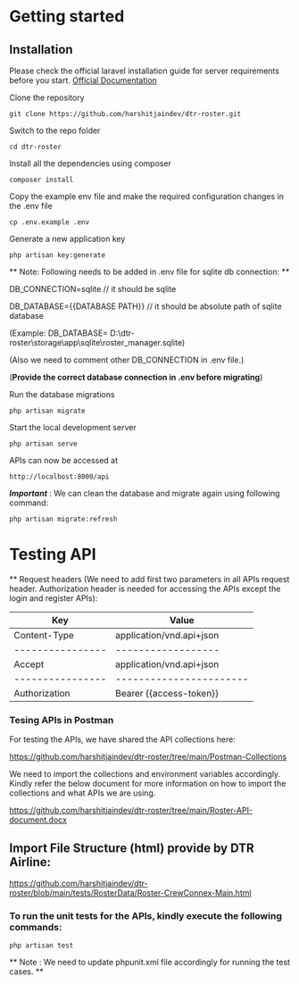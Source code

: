 # Getting started

## Installation

Please check the official laravel installation guide for server requirements before you start. [Official Documentation](https://laravel.com/docs/11.x#creating-a-laravel-project)

Clone the repository
    
    git clone https://github.com/harshitjaindev/dtr-roster.git

Switch to the repo folder

    cd dtr-roster

Install all the dependencies using composer

    composer install
    

Copy the example env file and make the required configuration changes in the .env file

    cp .env.example .env
	
Generate a new application key

    php artisan key:generate
	
	
** Note: Following needs to be added in .env file for sqlite db connection: **

DB_CONNECTION=sqlite  // it should be sqlite

DB_DATABASE={{DATABASE PATH}} // it should be absolute path of sqlite database 

(Example:  DB_DATABASE= D:\dtr-roster\storage\app\sqlite\roster_manager.sqlite)

(Also we need to comment other DB_CONNECTION in .env file.)


(**Provide the correct database connection in .env before migrating**)

Run the database migrations 

    php artisan migrate

Start the local development server

    php artisan serve
    
APIs can now be accessed at

    http://localhost:8000/api
  

***Important*** : We can clean the database and migrate again using following command:

    php artisan migrate:refresh


# Testing API

 
** Request headers 
(We need to add first two parameters in all APIs request header. Authorization header is needed for accessing the APIs except the login and register APIs): 

| **Key**           | **Value**          
|----------------	|------------------	        |
|Content-Type     	| application/vnd.api+json 	|
|----------------	|------------------	        |
|Accept     	    | application/vnd.api+json 	|
|----------------	|-----------------------	|
|Authorization     	| Bearer {{access-token}}

### Tesing APIs in Postman ###

For testing the APIs, we have shared the API collections here:

https://github.com/harshitjaindev/dtr-roster/tree/main/Postman-Collections

We need to import the collections and environment variables accordingly. Kindly refer the below document for more information on how to import the collections and what APIs we are using.

https://github.com/harshitjaindev/dtr-roster/tree/main/Roster-API-document.docx


## Import File Structure (html) provide by DTR Airline:

https://github.com/harshitjaindev/dtr-roster/blob/main/tests/RosterData/Roster-CrewConnex-Main.html


### To run the unit tests for the APIs, kindly execute the following commands:

    php artisan test
	

** Note : We need to update phpunit.xml file accordingly for running the test cases. **